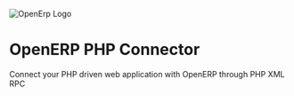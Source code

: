 ![OpenErp Logo](https://sigrhe.dgae.mec.pt/openerp/static/images/openerp_small.png)

OpenERP PHP Connector
=====================

Connect your PHP driven web application with OpenERP through PHP XML RPC
